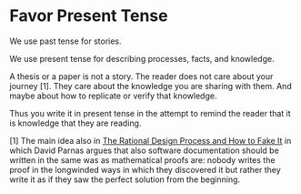 



# Favor Present Tense

We use past tense for stories.

We use present tense for describing processes, facts, and knowledge. 

A thesis or a paper is not a story. The reader does not care about your journey [1]. They care about the knowledge you are sharing with them. And maybe about how to replicate or verify that knowledge. 

Thus you write it in present tense in the attempt to remind the reader that it is knowledge that they are reading.


[1] The main idea also in [The Rational Design Process and How to Fake It](https://users.ece.utexas.edu/~perry/education/SE-Intro/fakeit.pdf) in which  David Parnas argues that also software documentation should be written in the same was as mathematical proofs are: nobody writes the proof in the longwinded ways in which they discovered it but rather they write it as if they saw the perfect solution from the beginning.
